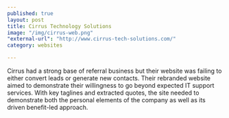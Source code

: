 ```yaml
---
published: true
layout: post
title: Cirrus Technology Solutions
image: "/img/cirrus-web.png"
"external-url": "http://www.cirrus-tech-solutions.com/"
category: websites

---
```


Cirrus had a strong base of referral business but their website was failing to either convert leads or generate new contacts. Their rebranded website aimed to demonstrate their willingness to go beyond expected IT support services. With key taglines and extracted quotes, the site needed to demonstrate both the personal elements of the company as well as its driven benefit-led approach.
